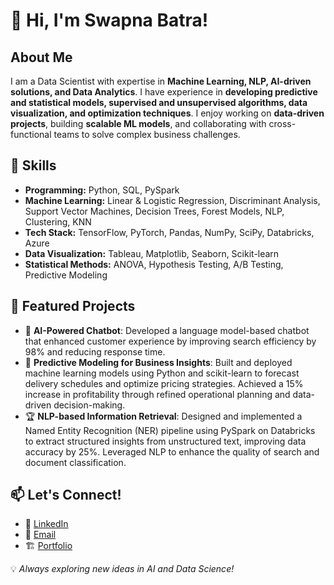 # 👋 Hi, I'm Swapna Batra!  

## About Me  
I am a Data Scientist with expertise in **Machine Learning, NLP, AI-driven solutions, and Data Analytics**. I have experience in **developing predictive and statistical models, supervised and unsupervised algorithms, data visualization, and optimization techniques**. 
I enjoy working on **data-driven projects**, building **scalable ML models**, and collaborating with cross-functional teams to solve complex business challenges.  

## 🔧 Skills  
- **Programming:** Python, SQL, PySpark 
- **Machine Learning:** Linear & Logistic Regression, Discriminant Analysis, Support Vector Machines, Decision Trees, Forest Models, NLP, Clustering, KNN  
- **Tech Stack:** TensorFlow, PyTorch, Pandas, NumPy, SciPy, Databricks, Azure  
- **Data Visualization:** Tableau, Matplotlib, Seaborn, Scikit-learn
- **Statistical Methods:** ANOVA, Hypothesis Testing, A/B Testing, Predictive Modeling

## 📌 Featured Projects  
- 🚀 **AI-Powered Chatbot**: Developed a language model-based chatbot that enhanced customer experience by improving search efficiency by 98% and reducing response time.
- 🎯 **Predictive Modeling for Business Insights**: Built and deployed machine learning models using Python and scikit-learn to forecast delivery schedules and optimize pricing strategies. Achieved a 15% increase in profitability through refined operational planning and data-driven decision-making. 
- 🏆 **NLP-based Information Retrieval**: Designed and implemented a Named Entity Recognition (NER) pipeline using PySpark on Databricks to extract structured insights from unstructured text, improving data accuracy by 25%. Leveraged NLP to enhance the quality of search and document classification.

## 📫 Let's Connect!  
- 🔗 [LinkedIn](https://www.linkedin.com/in/swapna-kumar/)  
- 📧 [Email](mailto:kumarswapna20@gmail.com)  
- 🏗️ [Portfolio](https://yourportfolio.com)  

💡 *Always exploring new ideas in AI and Data Science!*  
